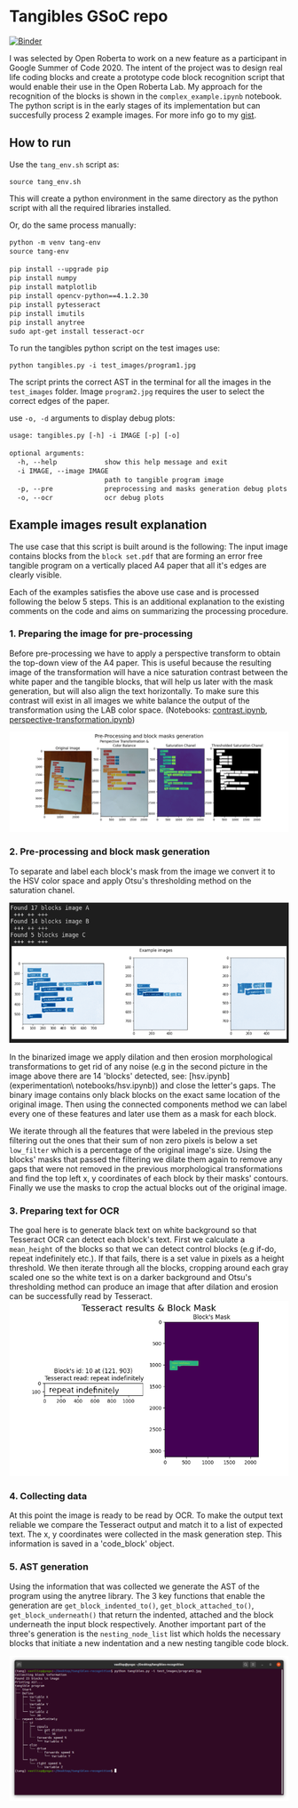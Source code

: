 # Tangibles GSoC repo

[![Binder](https://mybinder.org/badge_logo.svg)](https://mybinder.org/v2/gh/VasilisPoulos/tangibles-recognition/master)

I was selected by Open Roberta to work on a new feature as a participant in
Google Summer of Code 2020. The intent of the project was to
design real life coding blocks and create a prototype code block
recognition script that would enable their use in the Open Roberta Lab.
My approach for the recognition of the blocks is shown in the
`complex_example.ipynb` notebook. The python script is in the early
stages of its implementation but can succesfully process 2 example
images.
For more info go to my [gist](https://gist.github.com/VasilisPoulos/5176e80d0f8f4948e0549a58497d3b54).

## How to run

Use the `tang_env.sh` script as:

```shell
source tang_env.sh
```

This will create a python environment in the same directory as the python script
with all the required libraries installed.

Or, do the same process manually:

```shell
python -m venv tang-env
source tang-env

pip install --upgrade pip
pip install numpy
pip install matplotlib
pip install opencv-python==4.1.2.30
pip install pytesseract
pip install imutils
pip install anytree
sudo apt-get install tesseract-ocr
```

To run the tangibles python script on the test images use:

```shell
python tangibles.py -i test_images/program1.jpg
```

The script prints the correct AST in the terminal for all the images in the
`test_images` folder. Image `program2.jpg` requires the user to select the
correct edges of the paper.

use `-o, -d` arguments to display debug plots:

```shell
usage: tangibles.py [-h] -i IMAGE [-p] [-o]

optional arguments:
  -h, --help            show this help message and exit
  -i IMAGE, --image IMAGE
                        path to tangible program image
  -p, --pre             preprocessing and masks generation debug plots
  -o, --ocr             ocr debug plots
```

## Example images result explanation

The use case that this script is built around is the following: The input image contains
blocks from the `block set.pdf` that are forming an error free tangible program on a vertically
placed A4 paper that all it's edges are clearly visible.

Each of the examples satisfies the above use case and is processed following the below 5 steps.
This is an additional explanation to the existing comments on the code and aims on summarizing 
the processing procedure.

### 1. Preparing the image for pre-processing

Before pre-processing we have to apply a perspective transform to
obtain the top-down view of the A4 paper. This is useful because
the resulting image of the transformation will have a nice
saturation contrast between the white paper and the tangible
blocks, that will help us later with the mask generation, but will
also align the text horizontally. To make sure this contrast will exist
in all images we white balance the output of the transformation using
the LAB color space. (Notebooks: [contrast.ipynb](https://github.com/VasilisPoulos/tangibles-recognition/blob/master/experimentation%20notebooks/contrast.ipynb),
[perspective-transformation.ipynb](https://github.com/VasilisPoulos/tangibles-recognition/blob/master/experimentation%20notebooks/perspective-transformation.ipynb))

![pre-processing](test_images/readme_images/Figure_1.png)

### 2. Pre-processing and block mask generation

To separate and label each block's mask from the image we convert it to
the HSV color space and apply Otsu's thresholding method on the
saturation chanel.

![s-thresholding](test_images/readme_images/Figure_2.png)

In the binarized image we apply dilation and then erosion morphological
transformations to get rid of any noise (e.g in
the second picture in the image above there are 14 'blocks' detected, see: 
[hsv.ipynb](experimentation\ notebooks/hsv.ipynb)) and
close the letter's gaps. The binary image
contains only black blocks on the exact same location of the
original image. Then using the connected components
method we can label every one of these features and later use
them as a mask for each block.

We iterate through all the features that were labeled in the previous
step filtering out the ones that their sum of non zero pixels is below
a set `low_filter` which is a percentage of the original image's size. Using the
blocks' masks that passed the filtering we dilate them again to remove
any gaps that were not removed in the previous morphological
transformations and find the top left x, y coordinates of each block by
their masks' contours. Finally we use the masks to crop the actual blocks
out of the original image.

### 3. Preparing text for OCR

The goal here is to generate black text on white background so that Tesseract OCR can detect each
block's text. First we calculate a `mean_height` of the blocks so that we can detect control
blocks (e.g if-do, repeat indefinitely etc.). If that fails, there is a set value in pixels as a height threshold. We then iterate
through all the blocks, cropping around each gray scaled one so the white text is on a darker
background and Otsu's thresholding method can produce an image that after dilation and
erosion can be successfully read by Tesseract.
![OCR](test_images/readme_images/Figure_3.png)

### 4. Collecting data

At this point the image is ready to be read by OCR. To make the output text
reliable we compare the Tesseract output and match it to a list of
expected text. The x, y coordinates were collected in the mask generation step.
This information is saved in a 'code_block' object.

### 5. AST generation

Using the information that was collected we generate the AST of the
program using the anytree library. The 3 key functions that enable the generation are
`get_block_indented_to()`, `get_block_attached_to()`, `get_block_underneath()` that
return the indented, attached and the block underneath the input block respectively.
Another important part of the three's generation is the `nesting_node_list` list which
holds the necessary blocks that initiate a new indentation and a new nesting tangible
code block.

![result](test_images/readme_images/Figure_4.png)
